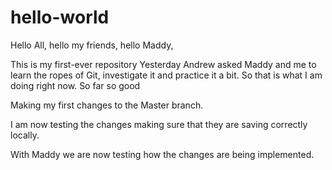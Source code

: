 # hello-world

Hello All, hello my friends, hello Maddy,

This is my first-ever repository
Yesterday Andrew asked Maddy and me to learn the ropes of Git, investigate it and practice it a bit.
So that is what I am doing right now.
So far so good

Making my first changes to the Master branch.

I am now testing the changes making sure that they are saving correctly locally.

With Maddy we are now testing how the changes are being implemented.
